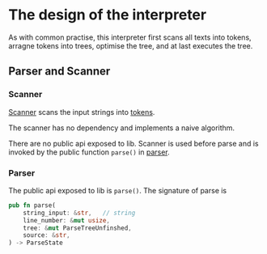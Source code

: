 # The design of the interpreter

As with common practise, this interpreter first scans all texts into tokens, arragne tokens into trees, optimise the tree, and at last executes the tree.

## Parser and Scanner

### Scanner 

[Scanner](../src/scanner.rs) scans the input strings into [tokens](../src/token.rs).

The scanner has no dependency and implements a naive algorithm.

There are no public api exposed to lib. Scanner is used before parse and is invoked by the public function `parse()` in [parser](../src/parser.rs).


### Parser

The public api exposed to lib is `parse()`. The signature of parse is 

```rust
pub fn parse(
    string_input: &str,   // string
    line_number: &mut usize, 
    tree: &mut ParseTreeUnfinshed,
    source: &str,
) -> ParseState 
```
